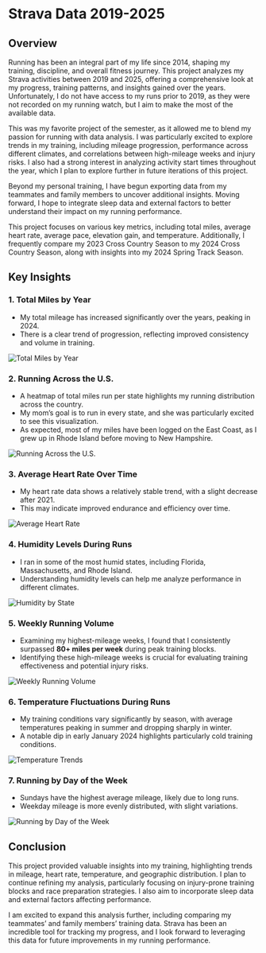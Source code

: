 # Strava Data 2019-2025

## Overview
Running has been an integral part of my life since 2014, shaping my training, discipline, and overall fitness journey. This project analyzes my Strava activities between 2019 and 2025, offering a comprehensive look at my progress, training patterns, and insights gained over the years. Unfortunately, I do not have access to my runs prior to 2019, as they were not recorded on my running watch, but I aim to make the most of the available data.

This was my favorite project of the semester, as it allowed me to blend my passion for running with data analysis. I was particularly excited to explore trends in my training, including mileage progression, performance across different climates, and correlations between high-mileage weeks and injury risks. I also had a strong interest in analyzing activity start times throughout the year, which I plan to explore further in future iterations of this project.

Beyond my personal training, I have begun exporting data from my teammates and family members to uncover additional insights. Moving forward, I hope to integrate sleep data and external factors to better understand their impact on my running performance.

This project focuses on various key metrics, including total miles, average heart rate, average pace, elevation gain, and temperature. Additionally, I frequently compare my 2023 Cross Country Season to my 2024 Cross Country Season, along with insights into my 2024 Spring Track Season.

## Key Insights
### 1. Total Miles by Year
- My total mileage has increased significantly over the years, peaking in 2024. 
- There is a clear trend of progression, reflecting improved consistency and volume in training.

![Total Miles by Year](path/to/total_miles_year.png)

### 2. Running Across the U.S.
- A heatmap of total miles run per state highlights my running distribution across the country.
- My mom’s goal is to run in every state, and she was particularly excited to see this visualization.
- As expected, most of my miles have been logged on the East Coast, as I grew up in Rhode Island before moving to New Hampshire.

![Running Across the U.S.](path/to/heatmap_states.png)

### 3. Average Heart Rate Over Time
- My heart rate data shows a relatively stable trend, with a slight decrease after 2021.
- This may indicate improved endurance and efficiency over time.

![Average Heart Rate](path/to/avg_hr_trend.png)

### 4. Humidity Levels During Runs
- I ran in some of the most humid states, including Florida, Massachusetts, and Rhode Island.
- Understanding humidity levels can help me analyze performance in different climates.

![Humidity by State](path/to/humidity_states.png)

### 5. Weekly Running Volume
- Examining my highest-mileage weeks, I found that I consistently surpassed **80+ miles per week** during peak training blocks.
- Identifying these high-mileage weeks is crucial for evaluating training effectiveness and potential injury risks.

![Weekly Running Volume](path/to/weekly_miles.png)

### 6. Temperature Fluctuations During Runs
- My training conditions vary significantly by season, with average temperatures peaking in summer and dropping sharply in winter.
- A notable dip in early January 2024 highlights particularly cold training conditions.

![Temperature Trends](path/to/temperature_trends.png)

### 7. Running by Day of the Week
- Sundays have the highest average mileage, likely due to long runs.
- Weekday mileage is more evenly distributed, with slight variations.

![Running by Day of the Week](path/to/weekday_mileage.png)

## Conclusion
This project provided valuable insights into my training, highlighting trends in mileage, heart rate, temperature, and geographic distribution. I plan to continue refining my analysis, particularly focusing on injury-prone training blocks and race preparation strategies. I also aim to incorporate sleep data and external factors affecting performance.

I am excited to expand this analysis further, including comparing my teammates’ and family members’ training data. Strava has been an incredible tool for tracking my progress, and I look forward to leveraging this data for future improvements in my running performance.
